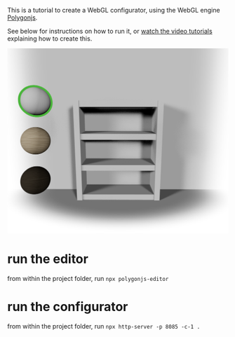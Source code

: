 This is a tutorial to create a WebGL configurator, using the WebGL engine [Polygonjs](https://polygonjs.com).

See below for instructions on how to run it, or [watch the video tutorials](https://polygonjs.com/docs/tutorials/configurator) explaining how to create this.

![Configurator screenshot](https://raw.githubusercontent.com/frading/polygonjs-configurator-tutorial/main/public/polygonjs/scenes/shelf_configurator.png)

# run the editor

from within the project folder, run `npx polygonjs-editor`

# run the configurator

from within the project folder, run `npx http-server -p 8085 -c-1 .`


